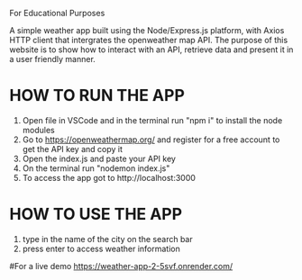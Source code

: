 For Educational Purposes

A simple weather app built using the Node/Express.js platform, with Axios HTTP client that intergrates
the openweather map API.
The purpose of this website is to show how to interact with an API, retrieve data and present it in a
user friendly manner.

# HOW TO RUN THE APP

1. Open file in VSCode and in the terminal run "npm i" to install the node modules
2. Go to https://openweathermap.org/ and register for a free account to get the API key and copy it
3. Open the index.js and paste your API key
4. On the terminal run "nodemon index.js"
5. To access the app got to http://localhost:3000

# HOW TO USE THE APP

1. type in the name of the city on the search bar
2. press enter to access weather information

#For a live demo
https://weather-app-2-5svf.onrender.com/
